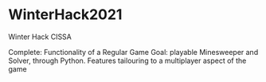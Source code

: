 # WinterHack2021
Winter Hack CISSA

Complete: Functionality of a Regular Game
Goal: playable Minesweeper and Solver, through Python. Features tailouring to a multiplayer aspect of the game

